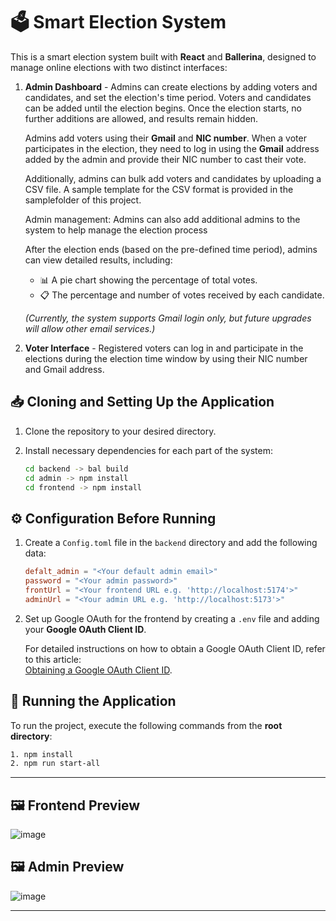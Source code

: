 # 🗳️ Smart Election System

This is a smart election system built with **React** and **Ballerina**, designed to manage online elections with two distinct interfaces:

1. **Admin Dashboard** - Admins can create elections by adding voters and candidates, and set the election's time period. Voters and candidates can be added until the election begins. Once the election starts, no further additions are allowed, and results remain hidden.

   Admins add voters using their **Gmail** and **NIC number**. When a voter participates in the election, they need to log in using the **Gmail** address added by the admin and provide their NIC number to cast their vote.

   Additionally, admins can bulk add voters and candidates by uploading a CSV file. A sample template for the CSV format is provided in the samplefolder of this project.
   
   Admin management: Admins can also add additional admins to the system to help manage the election process

   After the election ends (based on the pre-defined time period), admins can view detailed results, including:

   - 📊 A pie chart showing the percentage of total votes.
   - 📋 The percentage and number of votes received by each candidate.

   _(Currently, the system supports Gmail login only, but future upgrades will allow other email services.)_

3. **Voter Interface** - Registered voters can log in and participate in the elections during the election time window by using their NIC number and Gmail address.

## 📥 Cloning and Setting Up the Application

1. Clone the repository to your desired directory.

2. Install necessary dependencies for each part of the system:

   ```bash
   cd backend -> bal build
   cd admin -> npm install
   cd frontend -> npm install
   ```

## ⚙️ Configuration Before Running

1. Create a `Config.toml` file in the `backend` directory and add the following data:

   ```toml
   defalt_admin = "<Your default admin email>"
   password = "<Your admin password>"
   frontUrl = "<Your frontend URL e.g. 'http://localhost:5174'>"
   adminUrl = "<Your admin URL e.g. 'http://localhost:5173'>"
   ```

2. Set up Google OAuth for the frontend by creating a `.env` file and adding your **Google OAuth Client ID**.

   For detailed instructions on how to obtain a Google OAuth Client ID, refer to this article:  
   [Obtaining a Google OAuth Client ID](https://dev.to/gamith_chanuka/obtaining-a-google-oauth-client-id-2gf9).

## 🚀 Running the Application

To run the project, execute the following commands from the **root directory**:

```bash
1. npm install
2. npm run start-all
```

---

## 🖼️ Frontend Preview

![image](https://github.com/user-attachments/assets/86412ac0-bf45-400e-806b-38b4945b300d)

## 🖼️ Admin Preview

![image](https://github.com/user-attachments/assets/5597edfd-a9ef-4e13-bc97-ffe94b6c09c0)

---
